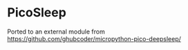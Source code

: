 # PicoSleep

Ported to an external module from https://github.com/ghubcoder/micropython-pico-deepsleep/